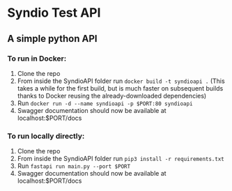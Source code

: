 # Syndio Test API

## A simple python API

### To run in Docker:

1. Clone the repo
2. From inside the SyndioAPI folder run `docker build -t syndioapi .` (This takes a while for the first build, but is much faster on subsequent builds thanks to Docker reusing the already-downloaded dependencies)
3. Run `docker run -d --name syndioapi -p $PORT:80 syndioapi`
4. Swagger documentation should now be available at localhost:$PORT/docs


### To run locally directly:

1. Clone the repo
2. From inside the SyndioAPI folder run `pip3 install -r requirements.txt`
3. Run `fastapi run main.py --port $PORT`
4. Swagger documentation should now be available at localhost:$PORT/docs
